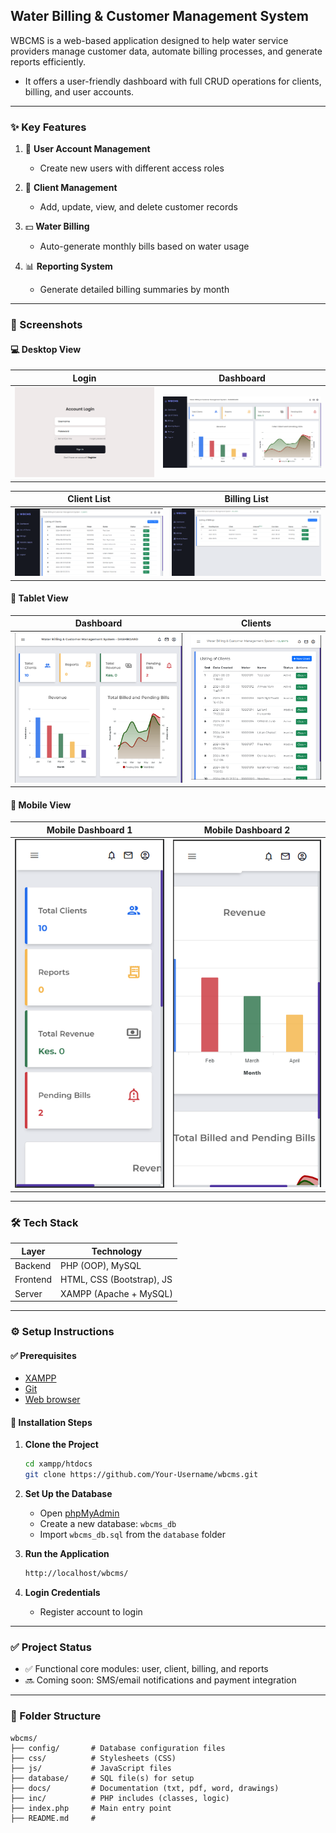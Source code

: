 ## Water Billing & Customer Management System

WBCMS is a web-based application designed to help water service providers manage customer data, automate billing processes, and generate reports efficiently.  
- It offers a user-friendly dashboard with full CRUD operations for clients, billing, and user accounts.

---

### ✨ Key Features

1. 👤 **User Account Management**  
   - Create new users with different access roles

2. 🧾 **Client Management**  
   - Add, update, view, and delete customer records

3. 💵 **Water Billing**  
   - Auto-generate monthly bills based on water usage

4. 📊 **Reporting System**  
   - Generate detailed billing summaries by month

---

### 📸 Screenshots

#### 💻 Desktop View

| Login | Dashboard |
|-------|-----------|
| ![Login](img/login.png) | ![Dashboard](img/dashboard.png) |

| Client List | Billing List |
|-------------|--------------|
| ![Clients](img/clients.png) | ![Billing](img/billing.png) |

#### 📱 Tablet View

| Dashboard | Clients |
|-----------|---------|
| ![Tablet Dashboard](img/dashboard-tablet.png) | ![Tablet Clients](img/clients-tablet.png) |

#### 📱 Mobile View

| Mobile Dashboard 1 | Mobile Dashboard 2 |
|--------------------|--------------------|
| ![Mobile1](img/dashboard-mobile.png) | ![Mobile2](img/dashboard-mobile2.png) |

---

### 🛠️ Tech Stack

| Layer      | Technology                  |
|------------|-----------------------------|
| Backend    | PHP (OOP), MySQL            |
| Frontend   | HTML, CSS (Bootstrap), JS   |
| Server     | XAMPP (Apache + MySQL)      |

---

### ⚙️ Setup Instructions

#### ✅ Prerequisites

- [XAMPP](https://www.apachefriends.org/index.html)
- [Git](https://git-scm.com/)
- [Web browser](https://www.google.com/chrome/?brand=JJTC&ds_kid=43700078658943277&gad_source=1&gbraid=0AAAAAoY3CA5GHUQqNEVj6lSdNG2dl9mfR&gclid=Cj0KCQjwqv2_BhC0ARIsAFb5Ac-Hc71PXrPPmd5Vmgfy1ROmeL0HeAI75YQeXlmgpikaSFs7lIMuKP8aAoj_EALw_wcB&gclsrc=aw.ds)

#### 🔧 Installation Steps

1. **Clone the Project**
   ```bash
   cd xampp/htdocs
   git clone https://github.com/Your-Username/wbcms.git
   ```

2. **Set Up the Database**
   - Open [phpMyAdmin](http://localhost/phpmyadmin)
   - Create a new database: `wbcms_db`
   - Import `wbcms_db.sql` from the `database` folder

3. **Run the Application**
   ```bash
   http://localhost/wbcms/
   ```

4. **Login Credentials**
   - Register account to login

---

### ✅ Project Status

- ✅ Functional core modules: user, client, billing, and reports  
- 🔜 Coming soon: SMS/email notifications and payment integration

---

### 📁 Folder Structure

```
wbcms/
├── config/       # Database configuration files
├── css/          # Stylesheets (CSS)
├── js/           # JavaScript files
├── database/     # SQL file(s) for setup
├── docs/         # Documentation (txt, pdf, word, drawings)
├── inc/          # PHP includes (classes, logic)
├── index.php     # Main entry point
├── README.md     # 

```